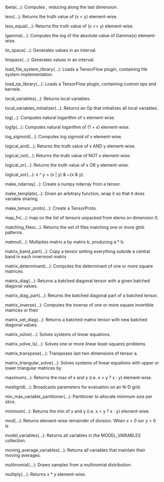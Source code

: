 
lbeta(...): Computes , reducing along the last dimension.

less(...): Returns the truth value of (x < y) element-wise.

less_equal(...): Returns the truth value of (x <= y) element-wise.

lgamma(...): Computes the log of the absolute value of Gamma(x) element-wise.

lin_space(...): Generates values in an interval.

linspace(...): Generates values in an interval.

load_file_system_library(...): Loads a TensorFlow plugin, containing file system implementation.

load_op_library(...): Loads a TensorFlow plugin, containing custom ops and kernels.

local_variables(...): Returns local variables.

local_variables_initializer(...): Returns an Op that initializes all local variables.

log(...): Computes natural logarithm of x element-wise.

log1p(...): Computes natural logarithm of (1 + x) element-wise.

log_sigmoid(...): Computes log sigmoid of x element-wise.

logical_and(...): Returns the truth value of x AND y element-wise.

logical_not(...): Returns the truth value of NOT x element-wise.

logical_or(...): Returns the truth value of x OR y element-wise.

logical_xor(...): x ^ y = (x | y) & ~(x & y).

make_ndarray(...): Create a numpy ndarray from a tensor.

make_template(...): Given an arbitrary function, wrap it so that it does variable sharing.

make_tensor_proto(...): Create a TensorProto.

map_fn(...): map on the list of tensors unpacked from elems on dimension 0.

matching_files(...): Returns the set of files matching one or more glob patterns.

matmul(...): Multiplies matrix a by matrix b, producing a * b.

matrix_band_part(...): Copy a tensor setting everything outside a central band in each innermost matrix

matrix_determinant(...): Computes the determinant of one or more square matrices.

matrix_diag(...): Returns a batched diagonal tensor with a given batched diagonal values.

matrix_diag_part(...): Returns the batched diagonal part of a batched tensor.

matrix_inverse(...): Computes the inverse of one or more square invertible matrices or their

matrix_set_diag(...): Returns a batched matrix tensor with new batched diagonal values.

matrix_solve(...): Solves systems of linear equations.

matrix_solve_ls(...): Solves one or more linear least-squares problems.

matrix_transpose(...): Transposes last two dimensions of tensor a.

matrix_triangular_solve(...): Solves systems of linear equations with upper or lower triangular matrices by

maximum(...): Returns the max of x and y (i.e. x > y ? x : y) element-wise.

meshgrid(...): Broadcasts parameters for evaluation on an N-D grid.

min_max_variable_partitioner(...): Partitioner to allocate minimum size per slice.

minimum(...): Returns the min of x and y (i.e. x < y ? x : y) element-wise.

mod(...): Returns element-wise remainder of division. When x < 0 xor y < 0 is

model_variables(...): Returns all variables in the MODEL_VARIABLES collection.

moving_average_variables(...): Returns all variables that maintain their moving averages.

multinomial(...): Draws samples from a multinomial distribution.

multiply(...): Returns x * y element-wise.
